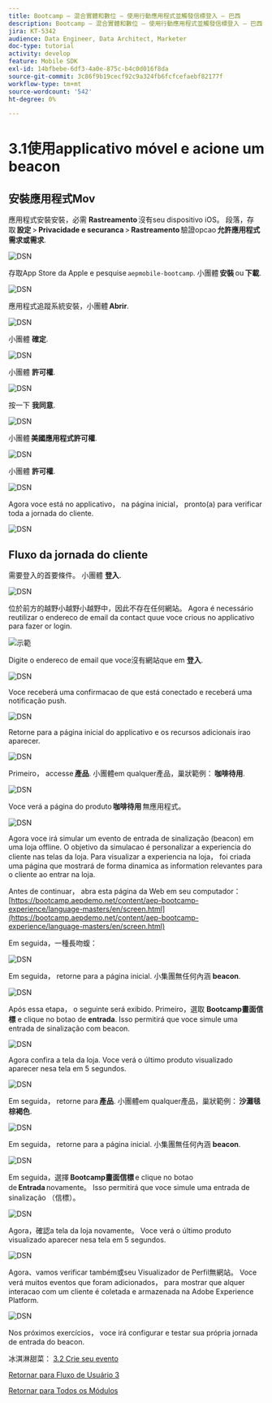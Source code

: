 ```yaml
---
title: Bootcamp — 混合實體和數位 — 使用行動應用程式並觸發信標登入 — 巴西
description: Bootcamp — 混合實體和數位 — 使用行動應用程式並觸發信標登入 — 巴西
jira: KT-5342
audience: Data Engineer, Data Architect, Marketer
doc-type: tutorial
activity: develop
feature: Mobile SDK
exl-id: 14bfbebe-6df3-4a0e-875c-b4c0d016f8da
source-git-commit: 3c86f9b19cecf92c9a324fb6fcfcefaebf82177f
workflow-type: tm+mt
source-wordcount: '542'
ht-degree: 0%

---
```


# 3.1使用applicativo móvel e acione um beacon

## 安裝應用程式Mov

應用程式安裝安裝，必需 **Rastreamento** 沒有seu dispositivo iOS。 段落，存取 **設定** > **Privacidade e securanca** > **Rastreamento** 驗證opcao **允許應用程式需求或需求**.

![DSN](./../uc3/images/app4.png)

存取App Store da Apple e pesquise `aepmobile-bootcamp`. 小團體 **安裝** ou **下載**.

![DSN](./../uc3/images/app1.png)

應用程式追蹤系統安裝，小團體 **Abrir**.

![DSN](./../uc3/images/app2.png)

小團體 **確定**.

![DSN](./../uc3/images/app9.png)

小團體 **許可權**.

![DSN](./../uc3/images/app3.png)

按一下 **我同意**.

![DSN](./../uc3/images/app7.png)

小團體 **美國應用程式許可權**.

![DSN](./../uc3/images/app8.png)

小團體 **許可權**.

![DSN](./../uc3/images/app5.png)

Agora voce está no applicativo， na página inicial， pronto(a) para verificar toda a jornada do cliente.

![DSN](./../uc3/images/app12.png)

## Fluxo da jornada do cliente

需要登入的首要條件。 小團體 **登入**.

![DSN](./images/app13.png)

位於前方的越野小越野小越野中，因此不存在任何網站。 Agora é necessário reutilizar o endereco de email da contact quue voce crious no applicativo para fazer or login.

![示範](./images/pv1.png)

Digite o endereco de email que voce沒有網站que em **登入**.

![DSN](./images/app14.png)

Voce receberá uma confirmacao de que está conectado e receberá uma notificação push.

![DSN](./images/app15.png)

Retorne para a página inicial do applicativo e os recursos adicionais irao aparecer.

![DSN](./images/app17.png)

Primeiro， accesse **產品**. 小團體em qualquer產品，巢狀範例： **咖啡待用**.

![DSN](./images/app19.png)

Voce verá a página do produto **咖啡待用** 無應用程式。

![DSN](./images/app20.png)

Agora voce irá simular um evento de entrada de sinalização (beacon) em uma loja offline. O objetivo da simulacao é personalizar a experiencia do cliente nas telas da loja. Para visualizar a experiencia na loja， foi criada uma página que mostrará de forma dinamica as information relevantes para o cliente ao entrar na loja.

Antes de continuar， abra esta página da Web em seu computador： [https://bootcamp.aepdemo.net/content/aep-bootcamp-experience/language-masters/en/screen.html](https://bootcamp.aepdemo.net/content/aep-bootcamp-experience/language-masters/en/screen.html)

Em seguida，一種長吻蝮：

![DSN](./images/screen1.png)

Em seguida， retorne para a página inicial. 小集團無任何內涵 **beacon**.

![DSN](./images/app23.png)

Após essa etapa， o seguinte será exibido. Primeiro，選取 **Bootcamp畫面信標** e clique no botao de **entrada**. Isso permitirá que voce simule uma entrada de sinalização com beacon.

![DSN](./images/app21.png)

Agora confira a tela da loja. Voce verá o último produto visualizado aparecer nesa tela em 5 segundos.

![DSN](./images/screen2.png)

Em seguida， retorne para **產品**. 小團體em qualquer產品，巢狀範例： **沙灘毯棕褐色**.

![DSN](./images/app22.png)

Em seguida， retorne para a página inicial. 小集團無任何內涵 **beacon**.

![DSN](./images/app23.png)

Em seguida，選擇 **Bootcamp畫面信標** e clique no botao de **Entrada** novamente。 Isso permitirá que voce simule uma entrada de sinalização （信標）。

![DSN](./images/app21.png)

Agora，確認a tela da loja novamente。 Voce verá o último produto visualizado aparecer nesa tela em 5 segundos.

![DSN](./images/screen3.png)

Agora、vamos verificar também或seu Visualizador de Perfil無網站。 Voce verá muitos eventos que foram adicionados， para mostrar que alquer interacao com um cliente é coletada e armazenada na Adobe Experience Platform.

![DSN](./images/screen4.png)

Nos próximos exercícios， voce irá configurar e testar sua própria jornada de entrada do beacon.

冰淇淋甜菜： [3.2 Crie seu evento](./ex2.md)

[Retornar para Fluxo de Usuário 3](./uc3.md)

[Retornar para Todos os Módulos](../../overview.md)
